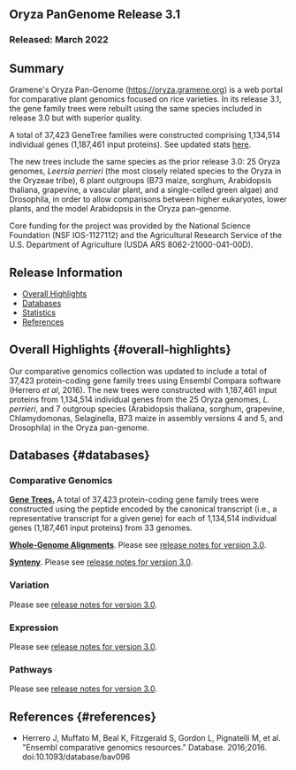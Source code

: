 ## Oryza PanGenome Release 3.1
### Released: March 2022
## Summary

Gramene's Oryza Pan-Genome (https://oryza.gramene.org) is a web portal for comparative plant genomics focused on rice varieties. In its release 3.1, the gene family trees were rebuilt using the same species included in release 3.0 but with superior quality. 

A total of 37,423 GeneTree families were constructed comprising 1,134,514 individual genes (1,187,461 input proteins). See updated stats [here](https://oryza-ensembl.gramene.org/prot_tree_stats.html). 

The new trees include the same species as the prior release 3.0: 25 Oryza genomes, _Leersia perrieri_ (the most closely related species to the Oryza in the Oryzeae tribe), 6 plant outgroups (B73 maize, sorghum, Arabidopsis thaliana, grapevine, a vascular plant, and a single-celled green algae) and Drosophila, in order to allow comparisons between higher eukaryotes, lower plants, and the model Arabidopsis in the Oryza pan-genome. 

Core funding for the project was provided by the National Science Foundation (NSF IOS-1127112) and the Agricultural Research Service of the U.S. Department of Agriculture (USDA ARS 8062-21000-041-00D).  

## Release Information
- [Overall Highlights](#overall-highlights)
- [Databases](#databases)
- [Statistics](#statistics)
- [References](#references)

## Overall Highlights {#overall-highlights}

Our comparative genomics collection was updated to include a total of 37,423 protein-coding gene family trees using Ensembl Compara software (Herrero _et al_, 2016). The new trees were constructed with 1,187,461 input proteins from 1,134,514 individual genes from the 25 Oryza genomes, _L. perrieri_, and 7 outgroup species (Arabidopsis thaliana, sorghum, grapevine, Chlamydomonas, Selaginella, B73 maize in assembly versions 4 and 5, and Drosophila) in the Oryza pan-genome.


## Databases {#databases}
### Comparative Genomics

[**Gene Trees.**](https://oryza-ensembl.gramene.org/prot_tree_stats.html) A total of 37,423 protein-coding gene family trees were constructed using the peptide encoded by the canonical transcript (i.e., a representative transcript for a given gene) for each of 1,134,514 individual genes (1,187,461 input proteins) from 33 genomes.

[**Whole-Genome Alignments**](https://oryza-ensembl.gramene.org/compara_analyses.html). Please see [release notes for version 3.0](https://oryza.gramene.org/news).

[**Synteny**](https://oryza-ensembl.gramene.org/compara_analyses.html). Please see [release notes for version 3.0](https://oryza.gramene.org/news).

### Variation

Please see [release notes for version 3.0](https://oryza.gramene.org/news).

### Expression

Please see [release notes for version 3.0](https://oryza.gramene.org/news).

### Pathways

Please see [release notes for version 3.0](https://oryza.gramene.org/news).

## References {#references}

- Herrero J, Muffato M, Beal K, Fitzgerald S, Gordon L, Pignatelli M, et al. "Ensembl comparative genomics resources." Database. 2016;2016. doi:10.1093/database/bav096

